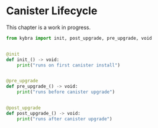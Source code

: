 # Canister Lifecycle

This chapter is a work in progress.

```python
from kybra import init, post_upgrade, pre_upgrade, void


@init
def init_() -> void:
    print("runs on first canister install")


@pre_upgrade
def pre_upgrade_() -> void:
    print("runs before canister upgrade")


@post_upgrade
def post_upgrade_() -> void:
    print("runs after canister upgrade")
```
